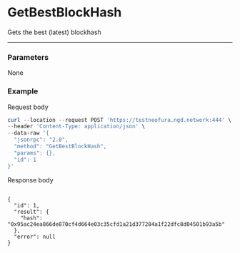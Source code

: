 # GetBestBlockHash
Gets the best (latest) blockhash
<hr>

### Parameters

None

### Example

Request body

```powershell
curl --location --request POST 'https://testneofura.ngd.network:444' \
--header 'Content-Type: application/json' \
--data-raw '{
  "jsonrpc": "2.0",
  "method": "GetBestBlockHash",
  "params": {},
  "id": 1
}'
```

Response body

```json5

{
  "id": 1,
  "result": {
    "hash": "0x95ac24ea866de870cf4d664e03c35cfd1a21d377284a1f22dfc8d04501b93a5b"
  },
  "error": null
}
```
